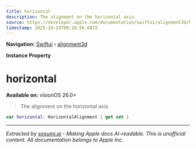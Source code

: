 ```yaml
---
title: horizontal
description: The alignment on the horizontal axis.
source: https://developer.apple.com/documentation/swiftui/alignment3d/horizontal
timestamp: 2025-10-29T00:10:56.687Z
---
```


**Navigation:** [Swiftui](/documentation/swiftui) › [alignment3d](/documentation/swiftui/alignment3d)

**Instance Property**

# horizontal

**Available on:** visionOS 26.0+

> The alignment on the horizontal axis.

```swift
var horizontal: HorizontalAlignment { get set }
```

---

*Extracted by [sosumi.ai](https://sosumi.ai) - Making Apple docs AI-readable.*
*This is unofficial content. All documentation belongs to Apple Inc.*

